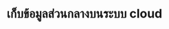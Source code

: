 ---
title: เก็บข้อมูลส่วนกลางบนระบบ cloud
thumbnail: "/assets/uploads/placeholder.png"
description: Ipsum lorem

---